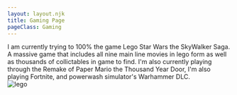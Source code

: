 ```yaml
---
layout: layout.njk
title: Gaming Page
pageClass: Gaming
---
```



<div class=Para>
I am currently trying to 100% the game Lego Star Wars the SkyWalker Saga. A massive game that includes all nine main line movies in lego form as well as thousands of collictables in game to find. I'm also currently playing through the Remake of Paper Mario the Thousand Year Door, I'm also playing Fortnite, and powerwash simulator's Warhammer DLC.
</div>

<img src="../lego.avif" alt="lego">